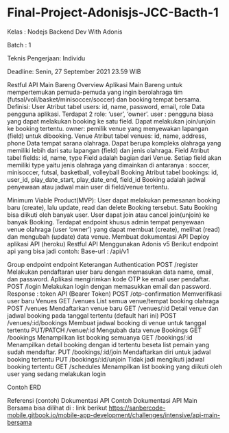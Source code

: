 # Final-Project-Adonisjs-JCC-Bacth-1
Kelas : Nodejs Backend Dev With Adonis 

Batch : 1

Teknis Pengerjaan: Individu

Deadline: Senin, 27 September 2021 23.59 WIB

Restful API Main Bareng 
Overview
Aplikasi Main Bareng untuk mempertemukan pemuda-pemuda yang ingin berolahraga tim (futsal/voli/basket/minisoccer/soccer) dan booking tempat bersama. 
Definisi: 
User
Atribut tabel users: id, name, password, email, role
Data pengguna aplikasi. Terdapat 2 role: ‘user’, ‘owner’. 
user : pengguna biasa yang dapat melakukan booking ke satu field. Dapat melakukan join/unjoin ke booking tertentu.
owner: pemilik venue yang menyewakan lapangan (field) untuk dibooking.
Venue
Atribut tabel venues: id, name, address, phone
Data tempat sarana olahraga. Dapat berupa kompleks olahraga yang memiliki lebih dari satu lapangan (field) dan jenis olahraga. 
Field
Atribut tabel fields: id, name, type
Field adalah bagian dari Venue. Setiap field akan memiliki type yaitu jenis olahraga yang dimainkan di antaranya : soccer, minisoccer, futsal, basketball, volleyball 
Booking
Atribut tabel bookings: id, user_id, play_date_start, play_date_end, field_id
Booking adalah jadwal penyewaan atau jadwal main user di field/venue tertentu.


 
Minimum Viable Product(MVP): 
User dapat melakukan pemesanan booking baru (create), lalu update, read dan delete Booking tersebut.  Satu Booking bisa diikuti oleh banyak user.
User dapat join atau cancel join(unjoin) ke banyak Booking.
Terdapat endpoint khusus admin tempat penyewaan venue olahraga (user ‘owner’) yang dapat membuat (create), melihat (read) dan mengubah (update) data venue. 
Membuat dokumentasi API
Deploy aplikasi API (heroku)
Restful API
Menggunakan Adonis v5
Berikut endpoint api yang bisa jadi contoh: 
Base-url : /api/v1


Group endpoint
endpoint
Keterangan
Authentication
POST /register
Melakukan pendaftaran user baru dengan memasukan data name, email, dan password. Aplikasi mengirimkan kode OTP ke email user pendaftar.
POST /login
Melakukan login dengan memasukkan email dan password. Response : token API (Bearer Token)
POST /otp-confirmation
Memverifikasi user baru
Venues
GET /venues
List semua venue/tempat booking olahraga
POST /venues
Mendaftarkan venue baru
GET /venues/:id
Detail venue dan jadwal booking pada tanggal tertentu (default hari ini)
POST /venues/:id/bookings
Membuat jadwal booking di venue untuk tanggal tertentu 
PUT/PATCH
/venue/:id
Mengubah data venue
Bookings
GET /bookings
Menampilkan list booking semuanya
GET /bookings/:id
Menampilkan detail booking dengan id tertentu beseta list pemain yang sudah mendaftar.
PUT /bookings/:id/join
Mendaftarkan diri untuk jadwal booking tertentu
PUT /bookings/:id/unjoin
Tidak jadi mengikuti jadwal booking tertentu
GET /schedules
Menampilkan list booking yang diikuti oleh user yang sedang melakukan login

Contoh ERD

Referensi (contoh) Dokumentasi API
Contoh Dokumentasi API Main Bersama bisa dilihat di : link berikut https://sanbercode-mobile.gitbook.io/mobile-app-development/challenges/intensive/api-main-bersama

